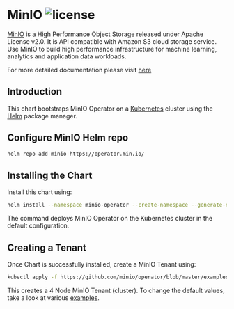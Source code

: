 # MinIO ![license](https://img.shields.io/badge/license-AGPL%20V3-blue)

[MinIO](https://min.io) is a High Performance Object Storage released under Apache License v2.0. It is API compatible with Amazon S3 cloud storage service. Use MinIO to build high performance infrastructure for machine learning, analytics and application data workloads.

For more detailed documentation please visit [here](https://docs.minio.io/)

Introduction
------------

This chart bootstraps MinIO Operator on a [Kubernetes](http://kubernetes.io) cluster using the [Helm](https://helm.sh) package manager.

Configure MinIO Helm repo
--------------------

```bash
helm repo add minio https://operator.min.io/
```

Installing the Chart
--------------------

Install this chart using:

```bash
helm install --namespace minio-operator --create-namespace --generate-name minio/minio
```

The command deploys MinIO Operator on the Kubernetes cluster in the default configuration.

Creating a Tenant
-----------------

Once Chart is successfully installed, create a MinIO Tenant using:

```bash
kubectl apply -f https://github.com/minio/operator/blob/master/examples/tenant.yaml
```

This creates a 4 Node MinIO Tenant (cluster). To change the default values, take a look at various [examples](https://github.com/minio/operator/tree/master/examples).
